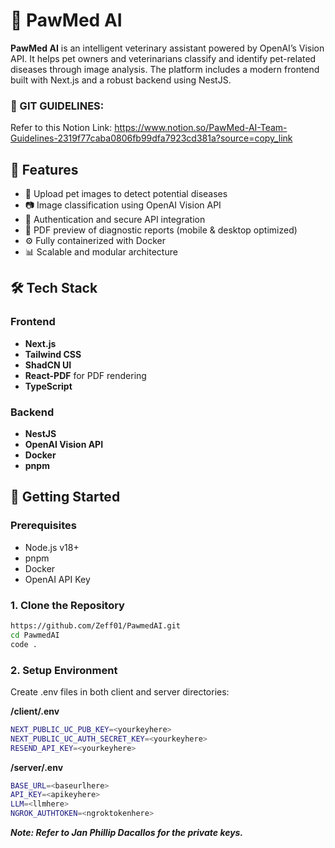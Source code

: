 # 🐾 PawMed AI

**PawMed AI** is an intelligent veterinary assistant powered by OpenAI’s Vision API. It helps pet owners and veterinarians classify and identify pet-related diseases through image analysis. The platform includes a modern frontend built with Next.js and a robust backend using NestJS.

### 📌 GIT GUIDELINES:
Refer to this Notion Link: https://www.notion.so/PawMed-AI-Team-Guidelines-2319f77caba0806fb99dfa7923cd381a?source=copy_link

## 🧠 Features

- 🐶 Upload pet images to detect potential diseases
- 📷 Image classification using OpenAI Vision API
- 🔐 Authentication and secure API integration
- 🧾 PDF preview of diagnostic reports (mobile & desktop optimized)
- ⚙️ Fully containerized with Docker
- 📊 Scalable and modular architecture

## 🛠 Tech Stack

### Frontend
- **Next.js**
- **Tailwind CSS**
- **ShadCN UI**
- **React-PDF** for PDF rendering
- **TypeScript**

### Backend
- **NestJS**
- **OpenAI Vision API**
- **Docker**
- **pnpm**

## 🚀 Getting Started

### Prerequisites

- Node.js v18+
- pnpm
- Docker
- OpenAI API Key

### 1. Clone the Repository

```bash
https://github.com/Zeff01/PawmedAI.git
cd PawmedAI
code .
```

### 2. Setup Environment

Create .env files in both client and server directories:

**/client/.env**
```bash
NEXT_PUBLIC_UC_PUB_KEY=<yourkeyhere>
NEXT_PUBLIC_UC_AUTH_SECRET_KEY=<yourkeyhere>
RESEND_API_KEY=<yourkeyhere>
```

**/server/.env**
```bash
BASE_URL=<baseurlhere>
API_KEY=<apikeyhere>
LLM=<llmhere>
NGROK_AUTHTOKEN=<ngroktokenhere>
```

***Note: Refer to Jan Phillip Dacallos for the private keys.***
